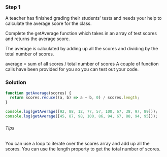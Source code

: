 
### Step 1
A teacher has finished grading their students'
tests and needs your help to calculate the average score for the class.

Complete the getAverage function which takes
in an array of test scores and returns the average score.

The average is calculated by adding
up all the scores and dividing by the total number of scores.

average = sum of all scores / total number of scores
A couple of function calls have been
provided for you so you can test out your code.

### Solution

```js
function getAverage(scores) {
  return scores.reduce((a, b) => a + b, 0) / scores.length;
}

console.log(getAverage([92, 88, 12, 77, 57, 100, 67, 38, 97, 89]));
console.log(getAverage([45, 87, 98, 100, 86, 94, 67, 88, 94, 95]));
```

###### Tips

You can use a loop to iterate
over the scores array and add up all the scores.
You can use the length property
to get the total number of scores.


